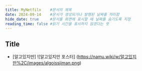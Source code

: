 ```yaml
---
title: MyNetfilx    #문서의 제목
date: 2024-09-14    #문서가 생성되거나 발행된 날짜를 의미함
hide_date: true     #문서를 화면에 표시할 때 날짜를 숨기도록 지정
reading_time: false #읽기 시간을 표시하지 않겠다는 뜻
---
```


## Title
- [알고있지만]
![알고있지만 포스터] (https://namu.wiki/w/알고있지만%2C/images/algoissjiman.png)
